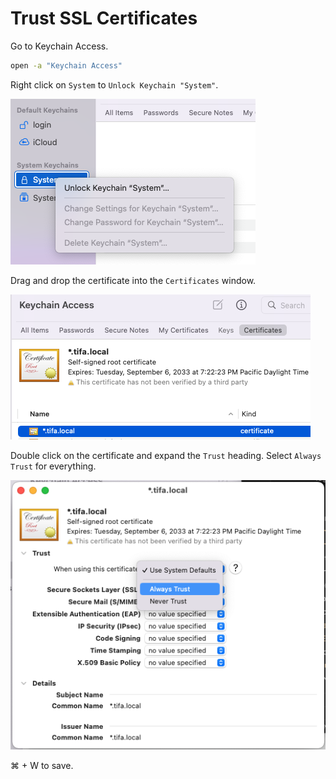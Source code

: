 # Trust SSL Certificates

Go to Keychain Access.

```sh
open -a "Keychain Access"
```

Right click on `System` to `Unlock Keychain "System"`.

![Unlock System](assets/unlock-system.png)

Drag and drop the certificate into the `Certificates` window.

![Add certificate](assets/add-certificate.png)

Double click on the certificate and expand the `Trust` heading. Select `Always Trust` for everything.

![Trust certificate](assets/trust-certificate.png)

⌘ + W to save.

